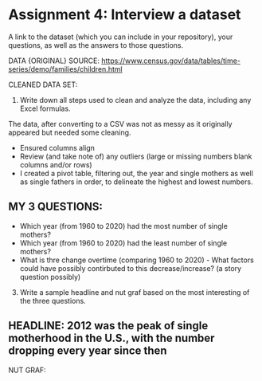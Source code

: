 # Assignment 4: Interview a dataset

A link to the dataset (which you can include in your repository), your questions, as well as the answers to those questions.

DATA {ORIGINAL} SOURCE: https://www.census.gov/data/tables/time-series/demo/families/children.html

CLEANED DATA SET: 


1. Write down all steps used to clean and analyze the data, including any Excel formulas.

The data, after converting to a CSV was not as messy as it originally appeared but needed some cleaning. 

- Ensured columns align
- Review (and take note of) any outliers (large or missing numbers blank columns and/or rows)
- I created a pivot table, filtering out, the year and single mothers as well as single fathers in order, to delineate the highest and lowest numbers.  



## MY 3 QUESTIONS: 

- Which year (from 1960 to 2020) had the most number of single mothers? 
- Which year (from 1960 to 2020) had the least number of single mothers? 
- What is thre change overtime (comparing 1960 to 2020)
      - What factors could have possibly contirbuted to this decrease/increase? (a story question possibly) 


3. Write a sample headline and nut graf based on the most interesting of the three questions.

## HEADLINE: 2012 was the peak of single motherhood in the U.S., with the number dropping every year since then 


NUT GRAF: 


